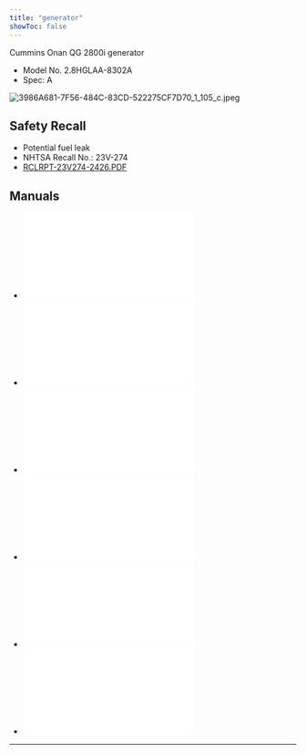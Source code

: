 ```yaml
---
title: "generator"
showToc: false
---
```

Cummins Onan QG 2800i generator
- Model No. 2.8HGLAA-8302A
- Spec: A

![3986A681-7F56-484C-83CD-522275CF7D70_1_105_c.jpeg](/images/3986A681-7F56-484C-83CD-522275CF7D70_1_105_c_1687969412925_0.jpeg)


## Safety Recall
- Potential fuel leak
- NHTSA Recall No.: 23V-274
- [RCLRPT-23V274-2426.PDF](/assets/RCLRPT-23V274-2426_1687983354561_0.PDF)

## Manuals
- ![Installation Manual](/assets/A062Y984_1687983413992_0.pdf)
- ![Operator Manual](/assets/A062Y985_1687983450358_0.pdf)
- ![Parts Manual](/assets/A062Y987_I5_202109_1687983468987_0.pdf)
- ![Reommended Spares List](/assets/A062Z023_1687983487200_0.pdf)
- ![Warranty Statement](/assets/A065D969_1687983502318_0.pdf)
- ![Customer Care Support Plan](/assets/SP_00000042_I1_202003_1687983525580_0.pdf)

---